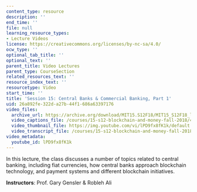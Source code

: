 ```yaml
---
content_type: resource
description: ''
end_time: ''
file: null
learning_resource_types:
- Lecture Videos
license: https://creativecommons.org/licenses/by-nc-sa/4.0/
ocw_type: ''
optional_tab_title: ''
optional_text: ''
parent_title: Video Lectures
parent_type: CourseSection
related_resources_text: ''
resource_index_text: ''
resourcetype: Video
start_time: ''
title: 'Session 15: Central Banks & Commercial Banking, Part 1'
uid: 26a892fe-322d-a27b-44f1-686a63397176
video_files:
  archive_url: https://archive.org/download/MIT15.S12F18/MIT15_S12F18_lec15_300k.mp4
  video_captions_file: /courses/15-s12-blockchain-and-money-fall-2018/484ff3d72dc95e13928e0e14be799b4a_lPD9fx8fK1k.vtt
  video_thumbnail_file: https://img.youtube.com/vi/lPD9fx8fK1k/default.jpg
  video_transcript_file: /courses/15-s12-blockchain-and-money-fall-2018/b275e819830d45a96730dd3ead1c4f09_lPD9fx8fK1k.pdf
video_metadata:
  youtube_id: lPD9fx8fK1k
---
```


In this lecture, the class discusses a number of topics related to central banking, including fiat currencies, how central banks approach blockchain technology, and payment systems and different blockchain initiatives.

**Instructors**: Prof. Gary Gensler & Robleh Ali

